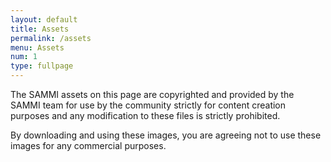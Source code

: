 ```yaml
---
layout: default
title: Assets
permalink: /assets
menu: Assets
num: 1
type: fullpage
---
```


The SAMMI assets on this page are copyrighted and provided by the SAMMI team for use by the community strictly for content creation purposes and any modification to these files is strictly prohibited.

By downloading and using these images, you are agreeing not to use these images for any commercial purposes. 

